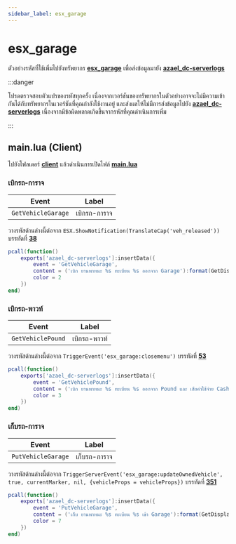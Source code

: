 ```yaml
---
sidebar_label: esx_garage
---
```


# esx_garage

ตัวอย่างรหัสที่ใช้เพิ่มไปยังทรัพยากร **[esx_garage](https://github.com/esx-framework/esx-legacy/tree/main/%5Besx_addons%5D/esx_garage)** เพื่อส่งข้อมูลมายัง **[azael_dc-serverlogs](../../)**

:::danger

โปรดตรวจสอบตัวแปรของรหัสทุกครั้ง เนื่องจากเวอร์ชันของทรัพยากรในตัวอย่างอาจจะไม่มีความเข้ากันได้กับทรัพยากรในเวอร์ชันที่คุณกำลังใช้งานอยู่ และส่งผลให้ไม่มีการส่งข้อมูลไปยัง **[azael_dc-serverlogs](../../)** เนื่องจากมีข้อผิดพลาดเกิดขึ้นจากรหัสที่คุณดำเนินการเพิ่ม

:::

## main.lua (Client)

ไปยังโฟลเดอร์ **[client](https://github.com/esx-framework/esx-legacy/tree/main/%5Besx_addons%5D/esx_garage/client)** แล้วดำเนินการเปิดไฟล์ **[main.lua](https://github.com/esx-framework/esx-legacy/blob/main/%5Besx_addons%5D/esx_garage/client/main.lua)**

### เบิกรถ-การาจ

| Event                                  | Label
|----------------------------------------|----------------------------------------
| `GetVehicleGarage`                     | เบิกรถ-การาจ

วางรหัสด้านล่างนี้ต่อจาก `ESX.ShowNotification(TranslateCap('veh_released'))` บรรทัดที่ **[38](https://github.com/esx-framework/esx-legacy/blob/main/%5Besx_addons%5D/esx_garage/client/main.lua#L38)**

```lua
pcall(function()
    exports['azael_dc-serverlogs']:insertData({
        event = 'GetVehicleGarage',
        content = ('เบิก ยานพาหนะ %s ทะเบียน %s ออกจาก Garage'):format(GetDisplayNameFromVehicleModel(data.vehicleProps.model), data.vehicleProps.plate),
        color = 2
    })
end)
```

### เบิกรถ-พาวท์

| Event                                  | Label
|----------------------------------------|----------------------------------------
| `GetVehiclePound`                      | เบิกรถ-พาวท์

วางรหัสด้านล่างนี้ต่อจาก `TriggerEvent('esx_garage:closemenu')` บรรทัดที่ **[53](https://github.com/esx-framework/esx-legacy/blob/main/%5Besx_addons%5D/esx_garage/client/main.lua#L53)**

```lua
pcall(function()
    exports['azael_dc-serverlogs']:insertData({
        event = 'GetVehiclePound',
        content = ('เบิก ยานพาหนะ %s ทะเบียน %s ออกจาก Pound และ เสียค่าใช้จ่าย Cash จำนวน $%s'):format(GetDisplayNameFromVehicleModel(data.vehicleProps.model), data.vehicleProps.plate, ESX.Math.GroupDigits(data.exitVehicleCost)),
        color = 3
    })
end)
```

### เก็บรถ-การาจ

| Event                                  | Label
|----------------------------------------|----------------------------------------
| `PutVehicleGarage`                     | เก็บรถ-การาจ

วางรหัสด้านล่างนี้ต่อจาก `TriggerServerEvent('esx_garage:updateOwnedVehicle', true, currentMarker, nil, {vehicleProps = vehicleProps})` บรรทัดที่ **[351](https://github.com/esx-framework/esx-legacy/blob/main/%5Besx_addons%5D/esx_garage/client/main.lua#L351)**

```lua
pcall(function()
    exports['azael_dc-serverlogs']:insertData({
        event = 'PutVehicleGarage',
        content = ('เก็บ ยานพาหนะ %s ทะเบียน %s เข้า Garage'):format(GetDisplayNameFromVehicleModel(vehicleProps.model), vehicleProps.plate),
        color = 7
    })
end)
```
